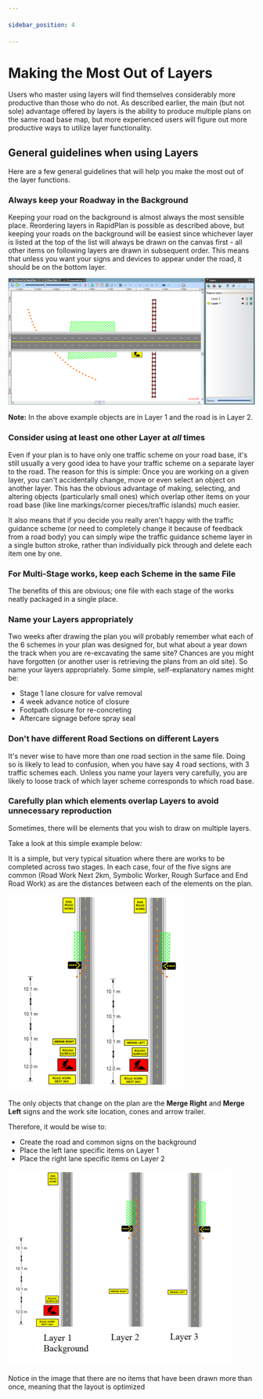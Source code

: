 ```yaml
---

sidebar_position: 4

---
```

# Making the Most Out of Layers

Users who master using layers will find themselves considerably more productive than those who do not. As described earlier, the main (but not sole) advantage offered by layers is the ability to produce multiple plans on the same road base map, but more experienced users will figure out more productive ways to utilize layer functionality.

## General guidelines when using Layers

Here are a few general guidelines that will help you make the most out of the layer functions.

### Always keep your Roadway in the Background

Keeping your road on the background is almost always the most sensible place. Reordering layers in RapidPlan is possible as described above, but keeping your roads on the background will be easiest since whichever layer is listed at the top of the list will always be drawn on the canvas first - all other items on following layers are drawn in subsequent order. This means that unless you want your signs and devices to appear under the road, it should be on the bottom layer.

![The_Importance_of_Layer_Order](./assets/The_Importance_of_Layer_Order.png)

**Note:** In the above example objects are in Layer 1 and the road is in Layer 2.

### Consider using at least one other Layer at *all* times

Even if your plan is to have only one traffic scheme on your road base, it's still usually a very good idea to have your traffic scheme on a separate layer to the road. The reason for this is simple: Once you are working on a given layer,
you can't accidentally change, move or even select an object on another layer. This has the obvious advantage of making, selecting, and altering objects (particularly small ones) which overlap other items on your road base (like line markings/corner pieces/traffic islands) much easier.

It also means that if you decide you really aren't happy with the traffic guidance scheme (or need to completely change it because of feedback from a road body) you can simply wipe the traffic guidance scheme layer in a single button stroke, rather than individually pick through and delete each item one by one.

### For Multi-Stage works, keep each Scheme in the same File

The benefits of this are obvious; one file with each stage of the works neatly packaged in a single place.

### Name your Layers appropriately

Two weeks after drawing the plan you will probably remember what each of the 6 schemes in your plan was designed for, but what about a year down the track when you are re-excavating the same site? Chances are you might have forgotten (or another user is retrieving the plans from an old site). So name your layers appropriately. Some simple, self-explanatory names might be:

- Stage 1 lane closure for valve removal
- 4 week advance notice of closure
- Footpath closure for re-concreting
- Aftercare signage before spray seal

### Don't have different Road Sections on different Layers

It's never wise to have more than one road section in the same file. Doing so is likely to lead to confusion, when you have say 4 road sections, with 3 traffic schemes each. Unless you name your layers very carefully, you are likely to loose track of which layer scheme corresponds to which road base.

### Carefully plan which elements overlap Layers to avoid unnecessary reproduction

Sometimes, there will be elements that you wish to draw on multiple layers.

Take a look at this simple example below:

It is a simple, but very typical situation where there are works to be completed across two stages. In each case, four of the five signs are common (Road Work Next 2km, Symbolic Worker, Rough Surface and End Road Work) as are the distances between each of the elements on the plan.

![Two_different_Layers_of_a_Plan](./assets/Two_different_Layers_of_a_Plan.png)

The only objects that change on the plan are the **Merge Right** and **Merge Left** signs and the work site location, cones and arrow trailer.

Therefore, it would be wise to:

- Create the road and common signs on the background
- Place the left lane specific items on Layer 1
- Place the right lane specific items on Layer 2

![Suggested_Layout_for_the_three_Layers_on_the_Plan](./assets/Suggested_Layout_for_the_three_Layers_on_the_Plan.png)

Notice in the image that there are no items that have been drawn more than once, meaning that the layout is optimized
